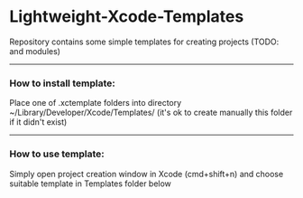 # Lightweight-Xcode-Templates
Repository contains some simple templates for creating projects (TODO: and modules)

---

### How to install template:
Place one of .xctemplate folders into directory ~/Library/Developer/Xcode/Templates/ (it's ok to create manually this folder if it didn't exist)

---

### How to use template:
Simply open project creation window in Xcode (cmd+shift+n) and choose suitable template in Templates folder below
